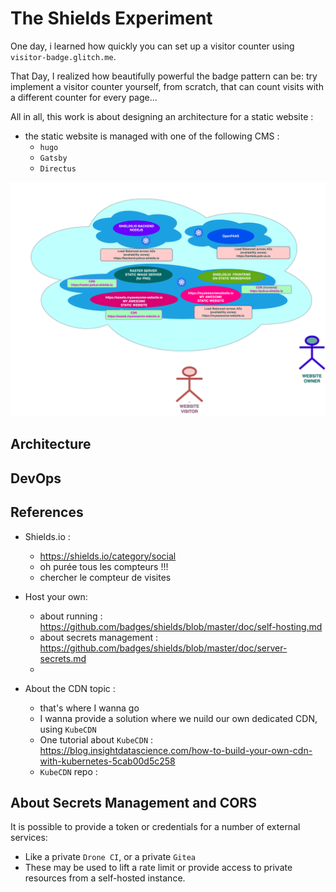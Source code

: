 # The Shields Experiment

One day, i learned how quickly you can set up a visitor counter using `visitor-badge.glitch.me`.

That Day, I realized how beautifully powerful the badge pattern can be: try implement a visitor counter yourself, from scratch, that can count visits with a different counter for every page...

All in all, this work is about designing an architecture for a static website :
* the static website is managed with one of the following CMS :
  * `hugo`
  * `Gatsby`
  * `Directus`

![Architecture big pic](./documentation/images/architecture/architecture-all.drawio.png)

## Architecture

## DevOps



## References

* Shields.io :
  * https://shields.io/category/social
  * oh  purée tous les compteurs !!!
  * chercher le compteur de visites
* Host your own:
  * about running : https://github.com/badges/shields/blob/master/doc/self-hosting.md
  * about secrets management : https://github.com/badges/shields/blob/master/doc/server-secrets.md
  *

* About the CDN topic :
  * that's where I wanna go
  * I wanna provide a solution where we nuild our own dedicated CDN, using `KubeCDN`
  * One tutorial about `KubeCDN` : https://blog.insightdatascience.com/how-to-build-your-own-cdn-with-kubernetes-5cab00d5c258
  * `KubeCDN` repo :
## About Secrets Management and CORS


It is possible to provide a token or credentials for a number of external services:
*  Like a private `Drone CI`, or a private `Gitea`
*  These may be used to lift a rate limit or provide access to private resources from a self-hosted instance.
